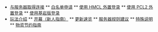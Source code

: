 * [与服务器取得连接](/README)
** [白名单申请](/auth/Whitelist)
** [使用 HMCL 外置登录](/auth/HMCL)
** [使用 PCL2 外置登录](/auth/PCL2)
** [使用基岩版登录](/auth/Floodgate)
* [玩法介绍](/game/Opening)
** [开幕（新人指南）](/game/Opening)
** [更新速览](game/Primeval)
** [服务器规则建议](/game/Rules)
** [特殊说明](/game/Diff)
** [物资节约指南](/auth/Non-renewable)
